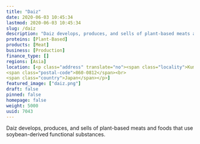 ```yaml
---
title: "Daiz"
date: 2020-06-03 10:45:34
lastmod: 2020-06-03 10:45:34
slug: /daiz
description: "Daiz develops, produces, and sells of plant-based meats and foods that use soybean-derived functional substances."
proteins: [Plant-Based]
products: [Meat]
business: [Production]
finance_type: []
regions: [Asia]
location: [<p class="address" translate="no"><span class="locality">Kumamoto</span>,<br>
<span class="postal-code">860-0812</span><br>
<span class="country">Japan</span></p>]
featured_image: ["daiz.png"]
draft: false
pinned: false
homepage: false
weight: 5000
uuid: 7043
---
```

<p>Daiz develops, produces, and sells of plant-based meats and foods that use soybean-derived functional substances.</p>

